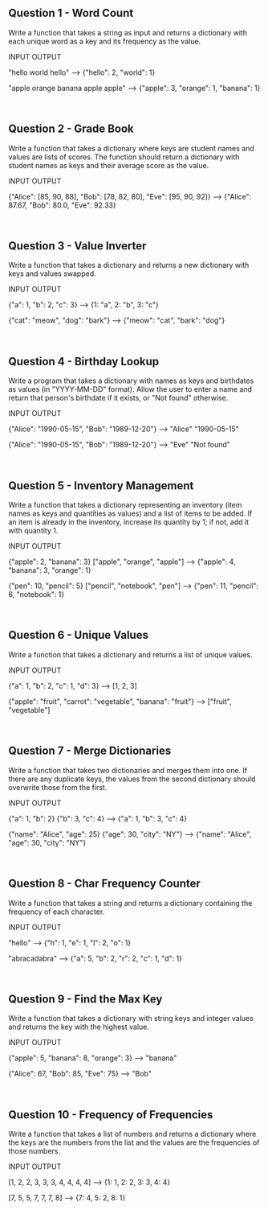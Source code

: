 ## Question 1 - Word Count
Write a function that takes a string as input and returns a dictionary with each unique word as a key and its frequency as the value.

INPUT	OUTPUT

"hello world hello"	--> {"hello": 2, "world": 1}

"apple orange banana apple apple"	--> {"apple": 3, "orange": 1, "banana": 1}

<br>

## Question 2 - Grade Book
Write a function that takes a dictionary where keys are student names and values are lists of scores. The function should return a dictionary with student names as keys and their average score as the value.

INPUT	OUTPUT

{"Alice": [85, 90, 88], "Bob": [78, 82, 80], "Eve": [95, 90, 92]}  -->    {"Alice": 87.67, "Bob": 80.0, "Eve": 92.33}

<br>

## Question 3 - Value Inverter
Write a function that takes a dictionary and returns a new dictionary with keys and values swapped.

INPUT	OUTPUT

{"a": 1, "b": 2, "c": 3} -->	{1: "a", 2: "b", 3: "c"}

{"cat": "meow", "dog": "bark"} -->	{"meow": "cat", "bark": "dog"}

<br>

## Question 4 - Birthday Lookup
Write a program that takes a dictionary with names as keys and birthdates as values (in "YYYY-MM-DD" format). Allow the user to enter a name and return that person's birthdate if it exists, or "Not found" otherwise.

INPUT	OUTPUT

{"Alice": "1990-05-15", "Bob": "1989-12-20"}  -->    "Alice"	"1990-05-15"

{"Alice": "1990-05-15", "Bob": "1989-12-20"}  -->    "Eve"	"Not found"

<br>

## Question 5 - Inventory Management
Write a function that takes a dictionary representing an inventory (item names as keys and quantities as values) and a list of items to be added. If an item is already in the inventory, increase its quantity by 1; if not, add it with quantity 1.

INPUT	OUTPUT

{"apple": 2, "banana": 3}  ["apple", "orange", "apple"]	  -->  {"apple": 4, "banana": 3, "orange": 1}

{"pen": 10, "pencil": 5}   ["pencil", "notebook", "pen"]	-->    {"pen": 11, "pencil": 6, "notebook": 1}

<br>

## Question 6 - Unique Values
Write a function that takes a dictionary and returns a list of unique values.

INPUT	OUTPUT

{"a": 1, "b": 2, "c": 1, "d": 3}  -->  [1, 2, 3]

{"apple": "fruit", "carrot": "vegetable", "banana": "fruit"}  -->  ["fruit", "vegetable"]

<br>

## Question 7 - Merge Dictionaries
Write a function that takes two dictionaries and merges them into one. If there are any duplicate keys, the values from the second dictionary should overwrite those from the first.

INPUT	OUTPUT

{"a": 1, "b": 2}  {"b": 3, "c": 4}  -->    {"a": 1, "b": 3, "c": 4}

{"name": "Alice", "age": 25}  {"age": 30, "city": "NY"}   -->   {"name": "Alice", "age": 30, "city": "NY"}

<br>

## Question 8 - Char Frequency Counter
Write a function that takes a string and returns a dictionary containing the frequency of each character.

INPUT	OUTPUT

"hello"  -->  {"h": 1, "e": 1, "l": 2, "o": 1}

"abracadabra"  -->  {"a": 5, "b": 2, "r": 2, "c": 1, "d": 1}

<br>

## Question 9 - Find the Max Key
Write a function that takes a dictionary with string keys and integer values and returns the key with the highest value.

INPUT	OUTPUT

{"apple": 5, "banana": 8, "orange": 3}  -->  "banana"

{"Alice": 67, "Bob": 85, "Eve": 75}  -->   "Bob"

<br>

## Question 10 - Frequency of Frequencies
Write a function that takes a list of numbers and returns a dictionary where the keys are the numbers from the list and the values are the frequencies of those numbers.

INPUT	OUTPUT

[1, 2, 2, 3, 3, 3, 4, 4, 4, 4]  -->  {1: 1, 2: 2, 3: 3, 4: 4}

[7, 5, 5, 7, 7, 7, 8]  -->  {7: 4, 5: 2, 8: 1}
